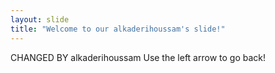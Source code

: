 ```yaml
---
layout: slide
title: "Welcome to our alkaderihoussam's slide!"
---
```

CHANGED BY alkaderihoussam
Use the left arrow to go back!